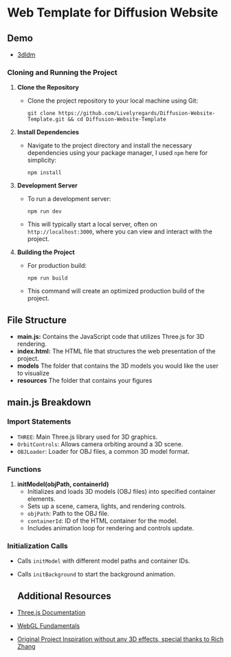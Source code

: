 # Web Template for Diffusion Website

## Demo
- [3dldm](https://3dldm.org/)

### Cloning and Running the Project

1. **Clone the Repository**
   - Clone the project repository to your local machine using Git:
     ```
     git clone https://github.com/Livelyregards/Diffusion-Website-Template.git && cd Diffusion-Website-Template
     ```

2. **Install Dependencies**
   - Navigate to the project directory and install the necessary dependencies using your package manager, I used `npm` here for simplicity:
     ```
     npm install
     ```
     

3. **Development Server**
   - To run a development server:
     ```
     npm run dev
     ```
   - This will typically start a local server, often on `http://localhost:3000`, where you can view and interact with the project.

4. **Building the Project**
   - For production build:
     ```
     npm run build
     ```
   - This command will create an optimized production build of the project.

## File Structure

- **main.js:** Contains the JavaScript code that utilizes Three.js for 3D rendering.
- **index.html:** The HTML file that structures the web presentation of the project.
- **models** The folder that contains the 3D models you would like the user to visualize
- **resources** The folder that contains your figures

## main.js Breakdown

### Import Statements
- `THREE`: Main Three.js library used for 3D graphics.
- `OrbitControls`: Allows camera orbiting around a 3D scene.
- `OBJLoader`: Loader for OBJ files, a common 3D model format.

### Functions


1. **initModel(objPath, containerId)**
   - Initializes and loads 3D models (OBJ files) into specified container elements.
   - Sets up a scene, camera, lights, and rendering controls.
   - `objPath`: Path to the OBJ file.
   - `containerId`: ID of the HTML container for the model.
   - Includes animation loop for rendering and controls update.

### Initialization Calls
- Calls `initModel` with different model paths and container IDs.
- Calls `initBackground` to start the background animation.

  ## Additional Resources
- [Three.js Documentation](https://threejs.org/docs/)
- [WebGL Fundamentals](https://webglfundamentals.org/)
- [Original Project Inspiration without any 3D effects, special thanks to Rich Zhang](https://https://github.com/richzhang/webpage-template)
